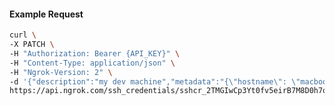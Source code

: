 <!-- Code generated for API Clients. DO NOT EDIT. -->

#### Example Request

```bash
curl \
-X PATCH \
-H "Authorization: Bearer {API_KEY}" \
-H "Content-Type: application/json" \
-H "Ngrok-Version: 2" \
-d '{"description":"my dev machine","metadata":"{\"hostname\": \"macbook.local\"}"}' \
https://api.ngrok.com/ssh_credentials/sshcr_2TMGIwCp3Yt0fv5eirB7M8D0h7o
```
